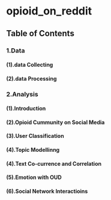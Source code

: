 # opioid_on_reddit
## Table of Contents
### 1.Data
#### (1).data Collecting
#### (2).data Processing
### 2.Analysis
#### (1).Introduction
#### (2).Opioid Cummunity on Social Media
#### (3).User Classification
#### (4).Topic Modellinng
#### (4).Text Co-currence and Correlation
#### (5).Emotion with OUD
#### (6).Social Network Interactioins

